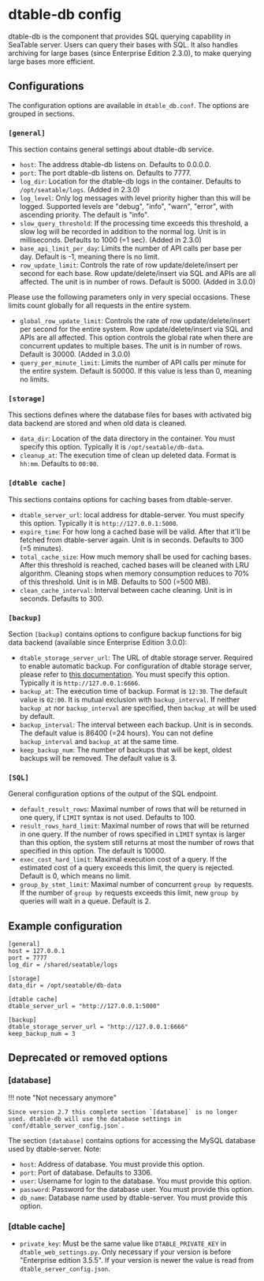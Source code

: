 # dtable-db config

dtable-db is the component that provides SQL querying capability in SeaTable server. Users can query their bases with SQL. It also handles archiving for large bases (since Enterprise Edition 2.3.0), to make querying large bases more efficient.

## Configurations

The configuration options are available in `dtable_db.conf`. The options are grouped in sections.

### `[general]`

This section contains general settings about dtable-db service.

- `host`: The address dtable-db listens on. Defaults to 0.0.0.0.
- `port`: The port dtable-db listens on. Defaults to 7777.
- `log_dir`: Location for the dtable-db logs in the container. Defaults to `/opt/seatable/logs`. (Added in 2.3.0)
- `log_level`: Only log messages with level priority higher than this will be logged. Supported levels are "debug", "info", "warn", "error", with ascending priority. The default is "info".
- `slow_query_threshold`: If the processing time exceeds this threshold, a slow log will be recorded in addition to the normal log. Unit is in milliseconds. Defaults to 1000 (=1 sec). (Added in 2.3.0)
- `base_api_limit_per_day`: Limits the number of API calls per base per day. Default is -1, meaning there is no limit.
- `row_update_limit`: Controls the rate of row update/delete/insert per second for each base. Row update/delete/insert via SQL and APIs are all affected. The unit is in number of rows. Default is 5000. (Added in 3.0.0)

Please use the following parameters only in very special occasions. These limits count globally for all requests in the entire system.

- `global_row_update_limit`: Controls the rate of row update/delete/insert per second for the entire system. Row update/delete/insert via SQL and APIs are all affected. This option controls the global rate when there are concurrent updates to multiple bases. The unit is in number of rows. Default is 30000. (Added in 3.0.0)
- `query_per_minute_limit`: Limits the number of API calls per minute for the entire system. Default is 50000. If this value is less than 0, meaning no limits.

### `[storage]`

This sections defines where the database files for bases with activated big data backend are stored and when old data is cleaned.

- `data_dir`: Location of the data directory in the container. You must specify this option. Typically it is `/opt/seatable/db-data`.
- `cleanup_at`: The execution time of clean up deleted data. Format is `hh:mm`. Defaults to `00:00`.

### `[dtable cache]`

This sections contains options for caching bases from dtable-server.

- `dtable_server_url`: local address for dtable-server. You must specify this option. Typically it is `http://127.0.0.1:5000`.
- `expire_time`: For how long a cached base will be valid. After that it'll be fetched from dtable-server again. Unit is in seconds. Defaults to 300 (=5 minutes).
- `total_cache_size`: How much memory shall be used for caching bases. After this threshold is reached, cached bases will be cleaned with LRU algorithm. Cleaning stops when memory consumption reduces to 70% of this threshold. Unit is in MB. Defaults to 500 (=500 MB).
- `clean_cache_interval`: Interval between cache cleaning. Unit is in seconds. Defaults to 300.

### `[backup]`

Section `[backup]` contains options to configure backup functions for big data backend (available since Enterprise Edition 3.0.0):

- `dtable_storage_server_url`: The URL of dtable storage server. Required to enable automatic backup. For configuration of dtable storage server, please refer to [this documentation](./dtable_storage_server_conf.md). You must specify this option. Typically it is `http://127.0.0.1:6666`.
- `backup_at`: The execution time of backup. Format is `12:30`. The default value is `02:00`. It is mutual exclusion with `backup_interval`. If neither `backup_at` nor `backup_interval` are specified, then `backup_at` will be used by default.
- `backup_interval`: The interval between each backup. Unit is in seconds. The default value is 86400 (=24 hours). You can not define `backup_interval` and `backup_at` at the same time.
- `keep_backup_num`: The number of backups that will be kept, oldest backups will be removed. The default value is 3.

### `[SQL]`

General configuration options of the output of the SQL endpoint.

- `default_result_rows`: Maximal number of rows that will be returned in one query, if `LIMIT` syntax is not used. Defaults to 100.
- `result_rows_hard_limit`: Maximal number of rows that will be returned in one query. If the number of rows specified in `LIMIT` syntax is larger than this option, the system still returns at most the number of rows that specified in this option. The default is 10000.
- `exec_cost_hard_limit`: Maximal execution cost of a query. If the estimated cost of a query exceeds this limit, the query is rejected. Default is 0, which means no limit.
- `group_by_stmt_limit`: Maximal number of concurrent `group by` requests. If the number of `group by` requests exceeds this limit, new `group by` queries will wait in a queue. Default is 2.

## Example configuration

```
[general]
host = 127.0.0.1
port = 7777
log_dir = /shared/seatable/logs

[storage]
data_dir = /opt/seatable/db-data

[dtable cache]
dtable_server_url = "http://127.0.0.1:5000"

[backup]
dtable_storage_server_url = "http://127.0.0.1:6666"
keep_backup_num = 3
```

## Deprecated or removed options

### [database]

!!! note "Not necessary anymore"

    Since version 2.7 this complete section `[database]` is no longer used. dtable-db will use the database settings in `conf/dtable_server_config.json`.

The section `[database]` contains options for accessing the MySQL database used by dtable-server. Note:

- `host`: Address of database. You must provide this option.
- `port`: Port of database. Defaults to 3306.
- `user`: Username for login to the database. You must provide this option.
- `password`: Password for the database user. You must provide this option.
- `db_name`: Database name used by dtable-server. You must provide this option.

### [dtable cache]

- `private_key`: Must be the same value like `DTABLE_PRIVATE_KEY` in `dtable_web_settings.py`. Only necessary if your version is before "Enterprise edition 3.5.5". If your version is newer the value is read from `dtable_server_config.json`.
